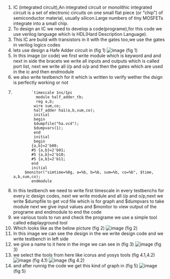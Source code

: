 1. IC (integrated circuit),An integrated circuit or monolithic integrated circuit  is a set of electronic circuits on one small flat piece (or "chip")
of semiconductor material, usually silicon.Large numbers of tiny MOSFETs integrate into a small chip.
2. To design an IC we need to develop a code(programe),for this code we use verilog language which is HDL(Hard Description Language).
3. This IC are build with transistors in it with the gates too,we use the gates in verilog logics codes 
4. lets use design a Hafe Adder circuit in (fig 1)
                            ![image](https://user-images.githubusercontent.com/93262817/147666166-c30646a2-cc2b-401e-9438-b4e3d1bfa64e.png)
                                      (fig 1)
5. In this image (or code) we first write module which is keyword and and next in side the bracets we write all inputs and outputs which is called port list,
    next we write all i/p and o/p and then the gates which are used in the ic and then endmodule
6. we also write testbench for it which is written to verify wether the dsign is perfectly working or not
7.             `timescale 1ns/1ps
                 module half_adder_tb;
                 reg a,b;
                wire sum,co;
                half_adder ha1(a,b,sum,co);
                initial
                begin
                $dumpfile("ha.vcd");
                $dumpvars(1);
                end
                initial
                begin
               {a,b}=2'b00;
               #5 {a,b}=2'b01;
               #5 {a,b}=2'b10;
               #5 {a,b}=2'b11;
               end
               initial
            $monitor("simtime=%0g, a=%b, b=%b, sum=%b, co=%b", $time, a,b,sum,co);
               endmodule 
8. In this testbench we need to write first timescale in every testbenchs for every ic design codes, next we write module and all i/p and o/p,next we write $dumpfile 
   to get vcd file which is for graph and $dumpvars to take module next we give input values and $monitor to view output of the programe and endmodule to end the code 
9. we various tools to run and check the programe we use a simple tool called edaplayground tool 
10. Which looks like as the below picture (fig 2)
                ![image](https://user-images.githubusercontent.com/93262817/147925829-a9ffc105-2c13-454c-8a68-0e4cc0cbb68d.png)
                       (fig 2)
12.  In this image we can see the design in the we write design code and we write testbench in left side 
13.  we give a name to it here in the imge we can see in (fig 3) 
                      ![image](https://user-images.githubusercontent.com/93262817/147925930-f17f685c-540f-4ecf-9578-c6cb86189e90.png)
                                   (fig 3)
15.   we select the tools from here like icorus and yosys tools (fig 4.1,4.2) 
                      ![image](https://user-images.githubusercontent.com/93262817/147735781-57ccad3d-5125-40b0-bff0-f283aac35770.png)
                                            (fig 4.1)
                     ![image](https://user-images.githubusercontent.com/93262817/147735867-99d69b5d-8219-4802-9aed-f9179ac03782.png)
                                      (fig 4.2)
18.   and after runnig the code we get this kind of graph in (fig 5) 
                        ![image](https://user-images.githubusercontent.com/93262817/147926824-d7208297-ea09-4a66-8222-b638c55c15a2.png)
                                         (fig 5) 










